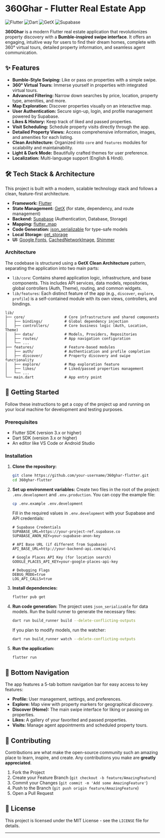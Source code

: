 # 360Ghar - Flutter Real Estate App

![Flutter](https://img.shields.io/badge/Flutter-3.x-blue?logo=flutter)
![Dart](https://img.shields.io/badge/Dart-3.x-blue?logo=dart)
![GetX](https://img.shields.io/badge/State%20Management-GetX-orange)
![Supabase](https://img.shields.io/badge/Backend-Supabase-green?logo=supabase)

**360Ghar** is a modern Flutter real estate application that revolutionizes property discovery with a **Bumble-inspired swipe interface**. It offers an engaging, intuitive way for users to find their dream homes, complete with 360° virtual tours, detailed property information, and seamless agent communication.

## ✨ Features

-   **Bumble-Style Swiping:** Like or pass on properties with a simple swipe.
-   **360° Virtual Tours:** Immerse yourself in properties with integrated virtual tours.
-   **Advanced Filtering:** Narrow down searches by price, location, property type, amenities, and more.
-   **Map Exploration:** Discover properties visually on an interactive map.
-   **User Authentication:** Secure sign-up, login, and profile management powered by Supabase.
-   **Likes & History:** Keep track of liked and passed properties.
-   **Visit Scheduling:** Schedule property visits directly through the app.
-   **Detailed Property Views:** Access comprehensive information, images, and amenities for each listing.
-   **Clean Architecture:** Organized into `core` and `features` modules for scalability and maintainability.
-   **Light & Dark Mode:** Beautifully crafted themes for user preference.
-   **Localization:** Multi-language support (English & Hindi).

## 🛠️ Tech Stack & Architecture

This project is built with a modern, scalable technology stack and follows a clean, feature-first architecture.

-   **Framework:** [Flutter](https://flutter.dev/)
-   **State Management:** [GetX](https://pub.dev/packages/get) (for state, dependency, and route management)
-   **Backend:** [Supabase](https://supabase.io/) (Authentication, Database, Storage)
-   **Mapping:** [flutter_map](https://pub.dev/packages/flutter_map)
-   **Code Generation:** [json_serializable](https://pub.dev/packages/json_serializable) for type-safe models
-   **Local Storage:** [get_storage](https://pub.dev/packages/get_storage)
-   **UI:** [Google Fonts](https://pub.dev/packages/google_fonts), [CachedNetworkImage](https://pub.dev/packages/cached_network_image), [Shimmer](https://pub.dev/packages/shimmer)

### Architecture

The codebase is structured using a **GetX Clean Architecture** pattern, separating the application into two main parts:

-   `lib/core`: Contains shared application logic, infrastructure, and base components. This includes API services, data models, repositories, global controllers (Auth, Theme), routing, and common widgets.
-   `lib/features`: Each distinct feature of the app (e.g., `discover`, `explore`, `profile`) is a self-contained module with its own views, controllers, and bindings.

```
lib/
├── core/                  # Core infrastructure and shared components
│   ├── bindings/          # Global dependency injection
│   ├── controllers/       # Core business logic (Auth, Location, Theme)
│   ├── data/              # Models, Providers, Repositories
│   ├── routes/            # App navigation configuration
│   └── ...
├── features/              # Feature-based modules
│   ├── auth/              # Authentication and profile completion
│   ├── discover/          # Property discovery and swipe functionality
│   ├── explore/           # Map exploration feature
│   ├── likes/             # Liked/passed properties management
│   └── ...
└── main.dart              # App entry point
```

## 🚀 Getting Started

Follow these instructions to get a copy of the project up and running on your local machine for development and testing purposes.

### Prerequisites

-   Flutter SDK (version 3.x or higher)
-   Dart SDK (version 3.x or higher)
-   An editor like VS Code or Android Studio

### Installation

1.  **Clone the repository:**
    ```bash
    git clone https://github.com/your-username/360ghar-flutter.git
    cd 360ghar-flutter
    ```

2.  **Set up environment variables:**
    Create two files in the root of the project: `.env.development` and `.env.production`. You can copy the example file:
    ```bash
    cp .env.example .env.development
    ```
    Fill in the required values in `.env.development` with your Supabase and API credentials:
    ```env
    # Supabase Credentials
    SUPABASE_URL=https://your-project-ref.supabase.co
    SUPABASE_ANON_KEY=your-supabase-anon-key

    # API Base URL (if different from Supabase)
    API_BASE_URL=http://your-backend-api.com/api/v1

    # Google Places API Key (for location search)
    GOOGLE_PLACES_API_KEY=your-google-places-api-key

    # Debugging Flags
    DEBUG_MODE=true
    LOG_API_CALLS=true
    ```

3.  **Install dependencies:**
    ```bash
    flutter pub get
    ```

4.  **Run code generation:**
    The project uses `json_serializable` for data models. Run the build runner to generate the necessary files:
    ```bash
    dart run build_runner build --delete-conflicting-outputs
    ```
    If you plan to modify models, run the watcher:
    ```bash
    dart run build_runner watch --delete-conflicting-outputs
    ```

5.  **Run the application:**
    ```bash
    flutter run
    ```

## 📱 Bottom Navigation

The app features a 5-tab bottom navigation bar for easy access to key features:

-   **Profile:** User management, settings, and preferences.
-   **Explore:** Map view with property markers for geographical discovery.
-   **Discover (Home):** The main swipe interface for liking or passing on properties.
-   **Likes:** A gallery of your favorited and passed properties.
-   **Visits:** Manage agent appointments and scheduled property tours.

## 🤝 Contributing

Contributions are what make the open-source community such an amazing place to learn, inspire, and create. Any contributions you make are **greatly appreciated**.

1.  Fork the Project
2.  Create your Feature Branch (`git checkout -b feature/AmazingFeature`)
3.  Commit your Changes (`git commit -m 'Add some AmazingFeature'`)
4.  Push to the Branch (`git push origin feature/AmazingFeature`)
5.  Open a Pull Request

## 📄 License

This project is licensed under the MIT License - see the `LICENSE` file for details.

---